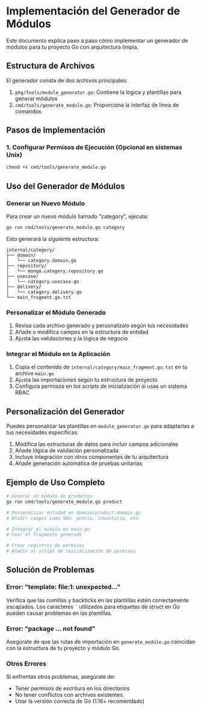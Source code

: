 # Implementación del Generador de Módulos

Este documento explica paso a paso cómo implementar un generador de módulos para tu proyecto Go con arquitectura limpia.

## Estructura de Archivos

El generador consta de dos archivos principales:
1. `pkg/tools/module_generator.go`: Contiene la lógica y plantillas para generar módulos
2. `cmd/tools/generate_module.go`: Proporciona la interfaz de línea de comandos

## Pasos de Implementación

### 1. Configurar Permisos de Ejecución (Opcional en sistemas Unix)

```bash
chmod +x cmd/tools/generate_module.go
```

## Uso del Generador de Módulos

### Generar un Nuevo Módulo

Para crear un nuevo módulo llamado "category", ejecuta:

```bash
go run cmd/tools/generate_module.go category
```

Esto generará la siguiente estructura:

```
internal/category/
├── domain/
│   └── category.domain.go
├── repository/
│   └── mongo.category.repository.go
├── usecase/
│   └── category.usecase.go
├── delivery/
│   └── category.delivery.go
└── main_fragment.go.txt
```

### Personalizar el Módulo Generado

1. Revisa cada archivo generado y personalízalo según tus necesidades
2. Añade o modifica campos en la estructura de entidad
3. Ajusta las validaciones y la lógica de negocio

### Integrar el Módulo en la Aplicación

1. Copia el contenido de `internal/category/main_fragment.go.txt` en tu archivo `main.go`
2. Ajusta las importaciones según tu estructura de proyecto
3. Configura permisos en los scripts de inicialización si usas un sistema RBAC

## Personalización del Generador

Puedes personalizar las plantillas en `module_generator.go` para adaptarlas a tus necesidades específicas:

1. Modifica las estructuras de datos para incluir campos adicionales
2. Añade lógica de validación personalizada
3. Incluye integración con otros componentes de tu arquitectura
4. Añade generación automática de pruebas unitarias

## Ejemplo de Uso Completo

```bash
# Generar un módulo de productos
go run cmd/tools/generate_module.go product

# Personalizar entidad en domain/product.domain.go
# Añadir campos como SKU, precio, inventario, etc.

# Integrar el módulo en main.go
# Usar el fragmento generado

# Crear registros de permisos
# Añadir al script de inicialización de permisos
```

## Solución de Problemas

### Error: "template: file:1: unexpected..."

Verifica que las comillas y backticks en las plantillas estén correctamente escapados. Los caracteres `` ` `` utilizados para etiquetas de struct en Go pueden causar problemas en las plantillas.

### Error: "package ... not found"

Asegúrate de que las rutas de importación en `generate_module.go` coincidan con la estructura de tu proyecto y módulo Go.

### Otros Errores

Si enfrentas otros problemas, asegúrate de:
- Tener permisos de escritura en los directorios
- No tener conflictos con archivos existentes
- Usar la versión correcta de Go (1.16+ recomendado)